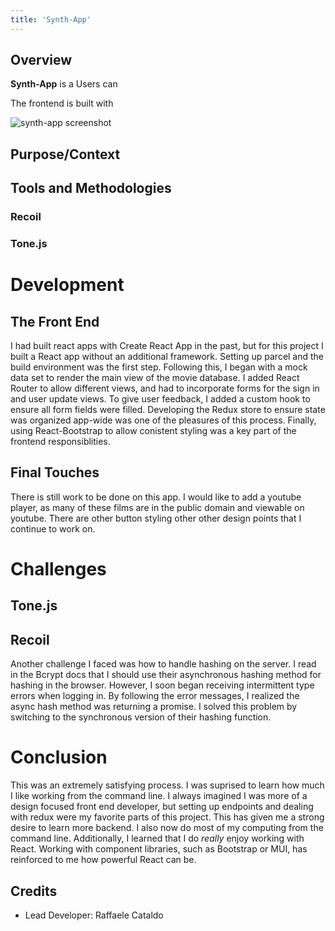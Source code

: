 ```yaml
---
title: 'Synth-App'
---
```


## Overview

**Synth-App** is a 
Users can 

The frontend is built with 

![synth-app screenshot](/synth-app.png)

## Purpose/Context


## Tools and Methodologies

### Recoil

### Tone.js


# Development

## The Front End 
I had built react apps with Create React App in the past, but for this project I built a React app without an additional framework. Setting up parcel and the build environment was the first step.
Following this, I began with a mock data set to render the main view of the movie database.
I added React Router to allow different views, and had to incorporate forms for the sign in and user update views.
To give user feedback, I added a custom hook to ensure all form fields were filled. 
Developing the Redux store to ensure state was organized app-wide was one of the pleasures of this process.
Finally, using React-Bootstrap to allow conistent styling was a key part of the frontend responsiblities. 


## Final Touches
There is still work to be done on this app. I would like to add a youtube player, as many of these films are in the public domain and viewable on youtube. There are other button styling other other design points that I continue to work on.

# Challenges
## Tone.js

## Recoil
Another challenge I faced was how to handle hashing on the server. I read in the Bcrypt docs that I should use their asynchronous hashing method for hashing in the browser. 
However, I soon began receiving intermittent type errors when logging in. By following the error messages, I realized the async hash method was returning a promise. I solved this problem by switching to the synchronous version of their hashing function.

# Conclusion
This was an extremely satisfying process. I was suprised to learn how much I like working from the command line. I always imagined I was more of a design focused front end developer, but setting up endpoints and dealing with redux were my favorite parts of this project. This has given me a strong desire to learn more backend. I also now do most of my computing from the command line. 
Additionally, I learned that I do *really* enjoy working with React.
Working with component libraries, such as Bootstrap or MUI, has reinforced to me how powerful React can be.


## Credits
- Lead Developer: Raffaele Cataldo

